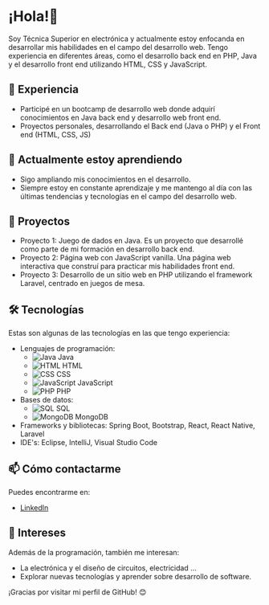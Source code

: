 # ¡Hola!👋

Soy Técnica Superior en electrónica y actualmente estoy enfocanda en desarrollar mis habilidades en el campo del desarrollo web. Tengo experiencia en diferentes áreas, como el desarrollo back end en PHP, Java y el desarrollo front end utilizando HTML, CSS y JavaScript.

## 🔭 Experiencia

- Participé en un bootcamp de desarrollo web donde adquirí conocimientos en Java back end y desarrollo web front end.
- Proyectos personales, desarrollando el Back end (Java o PHP) y el Front end (HTML, CSS, JS)

## 🌱 Actualmente estoy aprendiendo

- Sigo ampliando mis conocimientos en el desarrollo.
- Siempre estoy en constante aprendizaje y me mantengo al día con las últimas tendencias y tecnologías en el campo del desarrollo web.

## 💼 Proyectos

- Proyecto 1: Juego de dados en Java. Es un proyecto que desarrollé como parte de mi formación en desarrollo back end.
- Proyecto 2: Página web con JavaScript vanilla. Una página web interactiva que construí para practicar mis habilidades front end.
- Proyecto 3: Desarrollo de un sitio web en PHP utilizando el framework Laravel, centrado en juegos de mesa.

## 🛠️ Tecnologías

Estas son algunas de las tecnologías en las que tengo experiencia:
- Lenguajes de programación:
    - ![Java](https://img.icons8.com/color/32/000000/java-coffee-cup-logo.png) Java
    - ![HTML](https://img.icons8.com/color/32/000000/html-5.png) HTML
    - ![CSS](https://img.icons8.com/color/32/000000/css3.png) CSS
    - ![JavaScript](https://img.icons8.com/color/32/000000/javascript.png) JavaScript
    - ![PHP](https://img.icons8.com/officel/32/000000/php-logo.png) PHP
- Bases de datos: 
    - ![SQL](https://img.icons8.com/dusk/32/000000/sql.png) SQL
    - ![MongoDB](https://img.icons8.com/color/32/000000/mongodb.png) MongoDB
- Frameworks y bibliotecas: Spring Boot, Bootstrap, React, React Native, Laravel
- IDE's: Eclipse, IntelliJ, Visual Studio Code
  
## 📫 Cómo contactarme

Puedes encontrarme en:

- [LinkedIn](https://www.linkedin.com/in/mcarmen-martinez-cortes/)

## 👀 Intereses

Además de la programación, también me interesan:

- La electrónica y el diseño de circuitos, electricidad ...
- Explorar nuevas tecnologías y aprender sobre desarrollo de software.

¡Gracias por visitar mi perfil de GitHub! 😊
